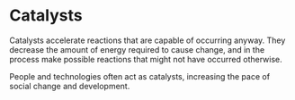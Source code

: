 # Catalysts
Catalysts accelerate reactions that are capable of occurring anyway. They decrease the amount of energy required to cause change, and in the process make possible reactions that might not have occurred otherwise. 

People and technologies often act as catalysts, increasing the pace of social change and development.